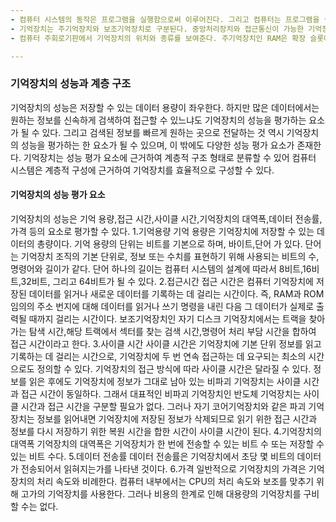 ```yaml
---
- 컴퓨터 시스템의 동작은 프로그램을 실행함으로써 이루어진다. 그리고 컴퓨터는 프로그램을 실행하기 위해서 필요한 명령이나 데이터를 저장하고, 데이터를 유지하기 위해 기억자장치를 시용한다. 
- 기억장치는 주기억장치와 보조기억장치로 구분된다. 중앙처리장치와 접근통신이 가능한 기억장치를 주기억장치, 현재는 필요하지 않은 프로그램이나 데이터를 저장하고 있다가 필요할 때 주기억장치로 저장장치를 보조기억장치라고 한다.
- 컴퓨터 주회로기판에서 기억장치의 위치와 종류를 보여준다. 주기억장치인 RAM은 확장 슬롯에 장착되며, 주회로기판의 종류에 따라 2~4개의 확장 슬롯을 포함하고 있다. 캐시기억장치는 컴퓨터의 중앙처리장치인 CPU내부에 존재한다. 보조기억장치인 하드 디스크,플로피 디스크,CD-ROM,DVD는 주회로기판의 특정 포트에 연결 케이블을 통해 연결된다.

---
```

### 기억장치의 성능과 계층 구조
기억장치의 성능은 저장할 수 있는 데이터 용량이 좌우한다. 하지만 많은 데이터에서는 원하는 정보를 신속하게 검색하여 접근할 수 있느냐도 기억장치의 성능을 평가하는 요소가 될 수 있다. 그리고 검색된 정보를 빠르게 원하는 곳으로 전달하는 것 역시 기억장치의 성능을 평가하는 한 요소가 될 수 있으며, 이 밖에도 다양한 성능 평가 요소가 존재한다. 기억장치는 성능 평가 요소에 근거하여 계층적 구조 형태로 분류할 수 있어 컴퓨터 시스템은 계층적 구성에 근거하여 기억장치를 효율적으로 구성할 수 있다.
#### 기억장치의 성능 평가 요소
기억장치의 성능은 기억 용량,접근 시간,사이클 시간,기억장치의 대역폭,데이터 전송률,가격 등의 요소로 평가할 수 있다.
1.기억용량
기억 용량은 기억장치에 저장할 수 있는 데이터의 총량이다. 기억 용량의 단위는 비트를 기본으로 하며, 바이트,단어 가 있다. 단어는 기억장치 조직의 기본 단위로, 정보 또는 수치를 표현하기 위해 사용되는 비트의 수,명령어와 길이가 같다. 단어 하나의 길이는 컴퓨터 시스템의 설계에 따라서 8비트,16비트,32비트, 그리고 64비트가 될 수 있다.
2.접근시간
접근 시간은 컴퓨터 기억장치에 저장된 데이터를 읽거나 새로운 데이터를 기록하는 데 걸리는 시간이다. 즉, RAM과 ROM임의의 주소 번지에 대해 데이터를 읽거나 쓰기 명령을 내린 다음 그 데이터가 실제로 출력될 때까지 걸리는 시간이다. 보조기억장치인 자기 디스크 기억장치에서는 트랙을 찾아가는 탐색 시간,해당 트랙에서 섹터를 찾는 검색 시간,명령어 처리 부담 시간을 합하여 접근 시간이라고 한다.
3.사이클 시간
사이클 시간은 기억장치에 기본 단위 정보를 읽고 기록하는 데 걸리는 시간으로, 기억장치에 두 번 연속 접근하는 데 요구되는 최소의 시간으로도 정의할 수 있다. 기억장치의 접근 방식에 따라 사이클 시간은 달라질 수 있다. 정보를 읽은 후에도 기억장치에 정보가 그대로 남아 있는 비파괴 기억장치는 사이클 시간과 접근 시간이 동일하다. 그래서 대표적인 비파괴 기억장치인 반도체 기억장치는 사이클 시간과 접근 시간을 구분할 필요가 없다. 그러나 자기 코어기억장치와 같은 파괴 기억장치는 정보를 읽어내면 기억장치에 저장된 정보가 삭제되므로 읽기 위한 접근 시간과 정보를 다시 저장하기 위한 복원 시간을 합한 시간이 사이클 시간이 된다.
4.기억장치의 대역폭
기억장치의 대역폭은 기억장치가 한 번에 전송할 수 있는 비트 수 또는 저장할 수 있는 비트 수다.
5.데이터 전송률
데이터 전송률은 기억장치에서 초당 몇 비트의 데이터가 전송되어서 읽혀지는가를 나타낸 것이다.
6.가격
일반적으로 기억장치의 가격은 기억장치의 처리 속도와 비례한다. 컴퓨터 내부에서는 CPU의 처리 속도와 보조를 맞추기 위해 고가의 기억장치를 사용한다. 그러나 비용의 한계로 인해 대용량의 기억장치를 구비할 수는 없다.
